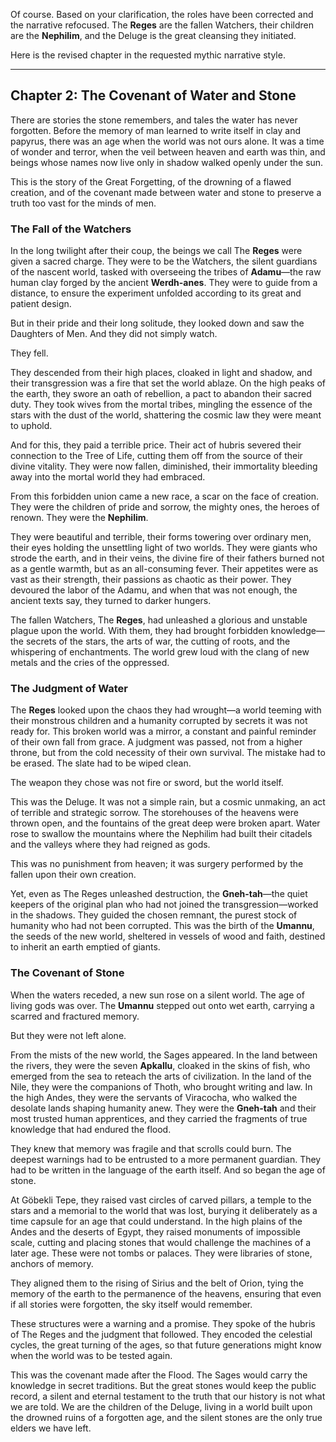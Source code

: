 Of course. Based on your clarification, the roles have been corrected and the narrative refocused. The **Reges** are the fallen Watchers, their children are the **Nephilim**, and the Deluge is the great cleansing they initiated.

Here is the revised chapter in the requested mythic narrative style.

***

## Chapter 2: The Covenant of Water and Stone

There are stories the stone remembers, and tales the water has never forgotten. Before the memory of man learned to write itself in clay and papyrus, there was an age when the world was not ours alone. It was a time of wonder and terror, when the veil between heaven and earth was thin, and beings whose names now live only in shadow walked openly under the sun.

This is the story of the Great Forgetting, of the drowning of a flawed creation, and of the covenant made between water and stone to preserve a truth too vast for the minds of men.

### The Fall of the Watchers

In the long twilight after their coup, the beings we call The **Reges** were given a sacred charge. They were to be the Watchers, the silent guardians of the nascent world, tasked with overseeing the tribes of **Adamu**—the raw human clay forged by the ancient **Werdh-anes**. They were to guide from a distance, to ensure the experiment unfolded according to its great and patient design.

But in their pride and their long solitude, they looked down and saw the Daughters of Men. And they did not simply watch.

They fell.

They descended from their high places, cloaked in light and shadow, and their transgression was a fire that set the world ablaze. On the high peaks of the earth, they swore an oath of rebellion, a pact to abandon their sacred duty. They took wives from the mortal tribes, mingling the essence of the stars with the dust of the world, shattering the cosmic law they were meant to uphold.

And for this, they paid a terrible price. Their act of hubris severed their connection to the Tree of Life, cutting them off from the source of their divine vitality. They were now fallen, diminished, their immortality bleeding away into the mortal world they had embraced.

From this forbidden union came a new race, a scar on the face of creation. They were the children of pride and sorrow, the mighty ones, the heroes of renown. They were the **Nephilim**.

They were beautiful and terrible, their forms towering over ordinary men, their eyes holding the unsettling light of two worlds. They were giants who strode the earth, and in their veins, the divine fire of their fathers burned not as a gentle warmth, but as an all-consuming fever. Their appetites were as vast as their strength, their passions as chaotic as their power. They devoured the labor of the Adamu, and when that was not enough, the ancient texts say, they turned to darker hungers.

The fallen Watchers, The **Reges**, had unleashed a glorious and unstable plague upon the world. With them, they had brought forbidden knowledge—the secrets of the stars, the arts of war, the cutting of roots, and the whispering of enchantments. The world grew loud with the clang of new metals and the cries of the oppressed.

### The Judgment of Water

The **Reges** looked upon the chaos they had wrought—a world teeming with their monstrous children and a humanity corrupted by secrets it was not ready for. This broken world was a mirror, a constant and painful reminder of their own fall from grace. A judgment was passed, not from a higher throne, but from the cold necessity of their own survival. The mistake had to be erased. The slate had to be wiped clean.

The weapon they chose was not fire or sword, but the world itself.

This was the Deluge. It was not a simple rain, but a cosmic unmaking, an act of terrible and strategic sorrow. The storehouses of the heavens were thrown open, and the fountains of the great deep were broken apart. Water rose to swallow the mountains where the Nephilim had built their citadels and the valleys where they had reigned as gods.

This was no punishment from heaven; it was surgery performed by the fallen upon their own creation.

Yet, even as The Reges unleashed destruction, the **Gneh-tah**—the quiet keepers of the original plan who had not joined the transgression—worked in the shadows. They guided the chosen remnant, the purest stock of humanity who had not been corrupted. This was the birth of the **Umannu**, the seeds of the new world, sheltered in vessels of wood and faith, destined to inherit an earth emptied of giants.

### The Covenant of Stone

When the waters receded, a new sun rose on a silent world. The age of living gods was over. The **Umannu** stepped out onto wet earth, carrying a scarred and fractured memory.

But they were not left alone.

From the mists of the new world, the Sages appeared. In the land between the rivers, they were the seven **Apkallu**, cloaked in the skins of fish, who emerged from the sea to reteach the arts of civilization. In the land of the Nile, they were the companions of Thoth, who brought writing and law. In the high Andes, they were the servants of Viracocha, who walked the desolate lands shaping humanity anew. They were the **Gneh-tah** and their most trusted human apprentices, and they carried the fragments of true knowledge that had endured the flood.

They knew that memory was fragile and that scrolls could burn. The deepest warnings had to be entrusted to a more permanent guardian. They had to be written in the language of the earth itself. And so began the age of stone.

At Göbekli Tepe, they raised vast circles of carved pillars, a temple to the stars and a memorial to the world that was lost, burying it deliberately as a time capsule for an age that could understand. In the high plains of the Andes and the deserts of Egypt, they raised monuments of impossible scale, cutting and placing stones that would challenge the machines of a later age. These were not tombs or palaces. They were libraries of stone, anchors of memory.

They aligned them to the rising of Sirius and the belt of Orion, tying the memory of the earth to the permanence of the heavens, ensuring that even if all stories were forgotten, the sky itself would remember.

These structures were a warning and a promise. They spoke of the hubris of The Reges and the judgment that followed. They encoded the celestial cycles, the great turning of the ages, so that future generations might know when the world was to be tested again.

This was the covenant made after the Flood. The Sages would carry the knowledge in secret traditions. But the great stones would keep the public record, a silent and eternal testament to the truth that our history is not what we are told. We are the children of the Deluge, living in a world built upon the drowned ruins of a forgotten age, and the silent stones are the only true elders we have left.